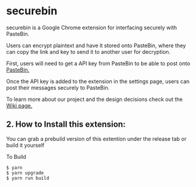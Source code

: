 # securebin

securebin is a Google Chrome extension for interfacing securely with PasteBin.

Users can encrypt plaintext and have it stored onto PasteBin, where they can copy the link and key to send it to another user for decryption.

First, users will need to get a API key from PasteBin to be able to post onto [PasteBin.](https://pastebin.com/doc_api#1)

Once the API key is added to the extension in the settings page, users can post their messages securely to PasteBin.

To learn more about our project and the design decisions check out the [Wiki page.](https://github.com/fairhurt/securebin/wiki) 

## 2. How to Install this extension:
You can grab a prebuild version of this extention under the release tab or build it yourself 

To Build
```
$ yarn
$ yarn upgrade
$ yarn run build
```

